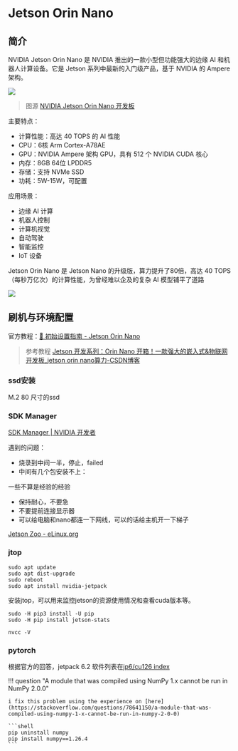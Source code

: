 # Jetson Orin Nano 


## 简介

NVIDIA Jetson Orin Nano 是 NVIDIA 推出的一款小型但功能强大的边缘 AI 和机器人计算设备。它是 Jetson 系列中最新的入门级产品，基于 NVIDIA 的 Ampere 架构。

![](https://philfan-pic.oss-cn-beijing.aliyuncs.com/img/20250318091806079.png)
> 图源 [NVIDIA Jetson Orin Nano 开发板](https://developer.nvidia.com/embedded/jetson-orin-nano-developer-kit)

主要特点：
- 计算性能：高达 40 TOPS 的 AI 性能
- CPU：6核 Arm Cortex-A78AE
- GPU：NVIDIA Ampere 架构 GPU，具有 512 个 NVIDIA CUDA 核心
- 内存：8GB 64位 LPDDR5
- 存储：支持 NVMe SSD
- 功耗：5W-15W，可配置

应用场景：
- 边缘 AI 计算
- 机器人控制
- 计算机视觉
- 自动驾驶
- 智能监控
- IoT 设备

Jetson Orin Nano 是 Jetson Nano 的升级版，算力提升了80倍，高达 40 TOPS（每秒万亿次）的计算性能，为曾经难以企及的复杂 AI 模型铺平了道路

![](https://philfan-pic.oss-cn-beijing.aliyuncs.com/img/20250318091411215.png)

## 刷机与环境配置

官方教程：[🚀 初始设置指南 - Jetson Orin Nano](https://www.jetson-ai-lab.com/initial_setup_jon.html)

> 参考教程
> [Jetson 开发系列：Orin Nano 开箱！一款强大的嵌入式&物联网开发板\_jetson orin nano算力-CSDN博客](https://blog.csdn.net/u010522887/article/details/142677847)


### ssd安装

M.2 80 尺寸的ssd

### SDK Manager
[SDK Manager | NVIDIA 开发者](https://developer.nvidia.cn/sdk-manager)


遇到的问题：

- 烧录到中间一半，停止，failed
- 中间有几个包安装不上：

一些不算是经验的经验

- 保持耐心，不要急
- 不要提前连接显示器
- 可以给电脑和nano都连一下网线，可以的话给主机开一下梯子


[Jetson Zoo - eLinux.org](https://elinux.org/Jetson_Zoo)


### jtop

```shell title="jetpack jtop installment"
sudo apt update
sudo apt dist-upgrade
sudo reboot
sudo apt install nvidia-jetpack
```


安装jtop，可以用来监控jetson的资源使用情况和查看cuda版本等。

```shell title="jtop usage"
sudo -H pip3 install -U pip
sudo -H pip install jetson-stats
```


```shell title="验证"
nvcc -V
```

### pytorch

根据官方的回答，jetpack 6.2 软件列表在[jp6/cu126 index](https://pypi.jetson-ai-lab.dev/jp6/cu126)



!!! question "A module that was compiled using NumPy 1.x cannot be run in NumPy 2.0.0"

    i fix this problem using the experience on [here](https://stackoverflow.com/questions/78641150/a-module-that-was-compiled-using-numpy-1-x-cannot-be-run-in-numpy-2-0-0)

    ```shell
    pip uninstall numpy
    pip install numpy==1.26.4
    ```



